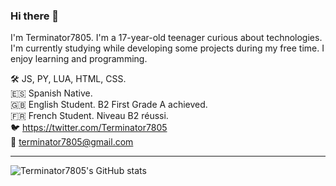 ### Hi there 👋
I'm Terminator7805. I'm a 17-year-old teenager curious about technologies. I'm currently studying while developing some projects during my free time. I enjoy learning and programming.

🛠 JS, PY, LUA, HTML, CSS.\
🇪🇸 Spanish Native.\
🇬🇧 English Student. B2 First Grade A achieved.\
🇫🇷 French Student. Niveau B2 réussi. \
🐦 https://twitter.com/Terminator7805 \
📧 terminator7805@gmail.com 

--- 

![Terminator7805's GitHub stats](https://github-readme-stats.vercel.app/api?username=terminator7805&show_icons=true&theme=react&count_private=true&hide_border=true)

<!--
**acabezafra/acabezafra** is a ✨ _special_ ✨ repository because its `README.md` (this file) appears on your GitHub profile.

Here are some ideas to get you started:

- 🔭 I’m currently working on ...
- 🌱 I’m currently learning ...
- 👯 I’m looking to collaborate on ...
- 🤔 I’m looking for help with ...
- 💬 Ask me about ...
- 📫 How to reach me: ...
- 😄 Pronouns: ...
- ⚡ Fun fact: ...
-->
